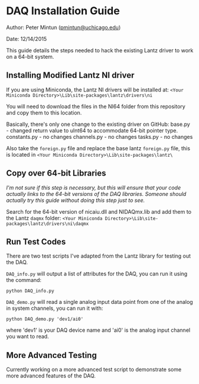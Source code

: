 # DAQ Installation Guide #
Author: Peter Mintun (pmintun@uchicago.edu)

Date: 12/14/2015

This guide details the steps needed to hack the existing Lantz driver to work on a 64-bit system.

## Installing Modified Lantz NI driver ##
If you are using Miniconda, the Lantz NI drivers will be installed at: `<Your Miniconda Directory>\Lib\site-packages\lantz\drivers\ni`

You will need to download the files in the NI64 folder from this repository and copy them to this location.

Basically, there's only one change to the existing driver on GitHub:
base.py - changed return value to uInt64 to accommodate 64-bit pointer type.
constants.py - no changes
channels.py - no changes
tasks.py - no changes

Also take the `foreign.py` file and replace the base lantz `foreign.py` file, this is located in
 `<Your Miniconda Directory>\Lib\site-packages\lantz\`


## Copy over 64-bit Libraries ##
*I'm not sure if this step is necessary, but this will ensure that your code actually links to the 64-bit versions of the DAQ libraries. Someone should actually try this guide without doing this step just to see.*

Search for the 64-bit version of nicaiu.dll and NIDAQmx.lib and add them to the Lantz `daqmx` folder: `<Your Miniconda Directory>\Lib\site-packages\lantz\drivers\ni\daqmx`


## Run Test Codes ##
There are two test scripts I've adapted from the Lantz library for testing out the DAQ.

`DAQ_info.py` will output a list of attributes for the DAQ, you can run it using the command:
```
python DAQ_info.py
```

`DAQ_demo.py` will read a single analog input data point from one of the analog in system channels, you can run it with:
```
python DAQ_demo.py 'dev1/ai0'
```
where 'dev1' is your DAQ device name and 'ai0' is the analog input channel you want to read.

## More Advanced Testing ##
Currently working on a more advanced test script to demonstrate some more advanced features of the DAQ.

